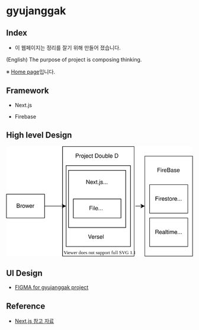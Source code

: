 # gyujanggak

## Index

* 이 웹페이지는 정리를 잘기 위해 만들어 졌습니다.

(English) The purpose of project is composing thinking.

※ [Home page](https://gyujanggak.vercel.app)입니다.

## Framework

* Next.js

* Firebase

## High level Design

![JYU Homepage HLD /architecure/JYUHomepageHLD.svg 참고](https://raw.githubusercontent.com/YongwoonJang/gyujanggak/master/architecture/JYUHomepageHLD.svg)

## UI Design

* [FIGMA for gyujanggak project](https://www.figma.com/file/evLHskvh2MgMXOzMoCzuDe/Management-site?node-id=0%3A1)

## Reference

* [Next.js 참고 자료](https://nextjs.org/docs/getting-started)